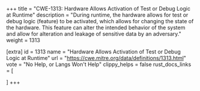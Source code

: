 +++
title = "CWE-1313: Hardware Allows Activation of Test or Debug Logic at Runtime"
description	= "During runtime, the hardware allows for test or debug logic (feature) to be activated, which allows for changing the state of the hardware. This feature can alter the intended behavior of the system and allow for alteration and leakage of sensitive data by an adversary."
weight = 1313

[extra]
id = 1313
name = "Hardware Allows Activation of Test or Debug Logic at Runtime"
url = "https://cwe.mitre.org/data/definitions/1313.html"
vote = "No Help, or Langs Won't Help"
clippy_helps = false
rust_docs_links = [
	
]
+++


